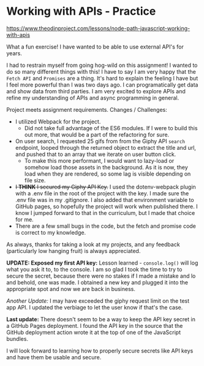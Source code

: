 # Working with APIs - Practice

<https://www.theodinproject.com/lessons/node-path-javascript-working-with-apis>

What a fun exercise! I have wanted to be able to use external API's for years.

I had to restrain myself from going hog-wild on this assignment! I wanted to do so many different things with this! I have to say I am very happy that the `Fetch API` and `Promises` are a thing. It's hard to explain the feeling I have but I feel more powerful than I was two days ago. I can programatically get data and show data from third parties. I am very excited to explore APIs and refine my understanding of APIs and async programming in general.

Project meets assignment requirements. Changes / Challenges:

- I utilized Webpack for the project.
  - Did not take full advantage of the ES6 modules. If I were to build this out more, that would be a part of the refactoring for sure.
- On user search, I requested 25 gifs from from the Giphy API `search` endpoint, looped through the returned object to extract the title and url, and pushed that to an array that we iterate on user button click.
  - To make this more performant, I would want to lazy-load or somehow load those assets in the background. As it is now, they load when they are rendered, so some lag is visible depending on file size.
- ~~I **THINK** I secured my Giphy API Key.~~ I used the dotenv-webpack plugin with a .env file in the root of the project with the key. I made sure the .env file was in my .gitignore. I also added that environment variable to GitHub pages, so hopefully the project will work when published there. I know I jumped forward to that in the curriculum, but I made that choice for me.
- There are a few small bugs in the code, but the fetch and promise code is correct to my knowledge.

As always, thanks for taking a look at my projects, and any feedback (particularly low hanging fruit) is always appreciated.

**UPDATE: Exposed my first API key:** Lesson learned - `console.log()` will log what you ask it to, to the console. I am so glad I took the time to try to secure the secret, because there were no stakes if I made a mistake and lo and behold, one was made. I obtained a new key and plugged it into the appropriate spot and now we are back in business.

*Another Update:* I may have exceeded the giphy request limit on the test app API. I updated the verbiage to let the user know if that's the case.

**Last update:** There doesn't seem to be a way to keep the API key secret in a GitHub Pages deployment. I found the API key in the source that the GitHub deployment action wrote it at the top of one of the JavaScript bundles.

I will look forward to learning how to properly secure secrets like API keys and have them be usable and secure.
